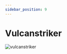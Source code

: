 ```yaml
---
sidebar_position: 9
---
```


# Vulcanstriker

![vulcanstriker](https://vwiki.valorserver.com/api/item/picture/vulcanstriker)
